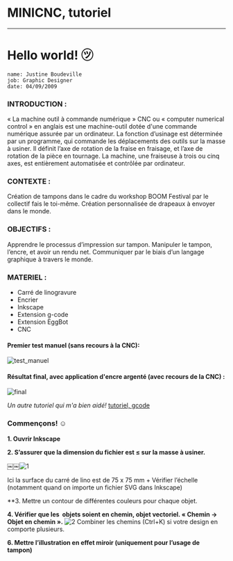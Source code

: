 # MINICNC, tutoriel
---

# Hello world! ㋡

    name: Justine Boudeville
    job: Graphic Designer
    date: 04/09/2009 
    

### INTRODUCTION : 
« La machine outil à commande numérique » CNC ou « computer numerical control » en anglais est une machine-outil dotée d'une commande numérique assurée par un ordinateur. La fonction d’usinage est déterminée par un programme, qui commande les déplacements des outils sur la masse à usiner. Il définit l’axe de rotation de la fraise en fraisage, et l’axe de rotation de la pièce en tournage. La machine, une fraiseuse à trois ou cinq axes, est entièrement automatisée et contrôlée par ordinateur.
### CONTEXTE :
Création de tampons dans le cadre du workshop BOOM Festival par le collectif fais le toi-même.
Création personnalisée de drapeaux à envoyer dans le monde. 
### OBJECTIFS : 
Apprendre le processus d’impression sur tampon.
Manipuler le tampon, l’encre, et avoir un rendu net.
Communiquer par le biais d’un langage graphique à travers le monde. 


### MATERIEL :
- Carré de linogravure
- Encrier
- Inkscape
- Extension g-code
- Extension EggBot
- CNC

#### Premier test manuel (sans recours à la CNC):
![test_manuel](https://00e9e64bacfbcbaf37b68069ff8d1c9af2ce3e8acfb757ba01-apidata.googleusercontent.com/download/storage/v1/b/tuto_minicnc/o/Capture%20d%E2%80%99e%CC%81cran%202019-09-04%20a%CC%80%2016.17.23.png?qk=AD5uMEtJD8UQu0eMgrqaT130LpndE5WITo6m0F962yc0dF-TYAgFh0-CxhfJ5tb9fspqUmQlzaQrd4SxgDM6v807X3knL9Tsn2e4UKGGHEaY9VyPs51tYJpoyWb4RAnjyRQgFk7Fd1eAVu1J2PYxDxKgbS7PZt6bSbzAXDDQleuRKO4PcejQj5_9PtpWgErU758Ba1uPT0_KgyUTg4_e8t65Pi5u-u7uLOhBnr4YUaxtygtbDCp3yY-VK9ZwYPbhKo4etnw-eizuqisZLFglObVFKwbv6g9LqEo8y__YUfQqFoRdqkBG2Hd39s_q50ONQiXLiBC7CWtZpF2fa9CEet49F6WHldM0CD0zRLLzL4wsoBwTDmvrV_4kyMwIhhSElsyFNjrAJ_EsRUiMs4HV_xzOtICnwHerc4HczB1Qbryw-ugPjNbJhIERrXI1s0vju2BONCBB9gaqSZLkynnGiS3sIcB0-FM4oXKwntVA90hKwxPxk_vE3elq2npZDJIKSMOHU8Kn3YmTQ1Y4L9iMxwCGBAR6sJ5l6DrOpfygcPtFUkr8-kTAUb347wds5-I4O6JjFqLj89RO__5oO80yz3q_pMUNMT6OUwHp4__4a1cpbW81805SP_0o8kRJY8d2fvPiijZUy2ACcZOUrGOA6CLxF3zQSdDk3jRkDAsXY_CgHC8JUPUA9NANh2_fD1TYVdKIrd8J3NISfBCjNvFTwmKxPyJntqrLTMMX5vK7rfqGlUu-0N7_ec1YpSDQy0ndRM0sSEOS-9GCafewUjaR6kM44rauCQP98R56osTMdMlxHixLe2x___FCZhA_CeJlJ41QVJBbhPj3le-FZswvY-H0nVqKV1Pb4mTf0SrgNJ5AG4a65o2JTKg)

#### Résultat final, avec application d'encre argenté (avec recours de la CNC) :
![final](https://00e9e64bac271f4e6cb1d23f998c6a396a070dad1514248fff-apidata.googleusercontent.com/download/storage/v1/b/tuto_minicnc/o/IMG_20190904_141643.jpg?qk=AD5uMEu9YJ3jtCF9U0fe_F3h1GZPwCiIifK29lSzenrWFjfHQgXplMWd6BLTbMHSVtY58KOL-vDWdZzBflfOJzrmHX21hdIAQ3IzQDge2WiCh-dXuTzTBULSiVY0AvYoZp7rdfIcSSOqapsjjjaH0AWiNotefJ--z1g3m1GoUN7KdaJLIoHCsbI373qUuryepKGI4fKJgbIrFqnLyDH9X6Q9t9hh3mTYUi9rVVbPtMvBsUVxTXiJDCUQC_8hbz0wDM5tw5PwVkVY-XCuNtwiH6np0A037bPSzVXwBYlH9dYAFdmbq4VVnJu0k81nngsZXcvSutEmB9_hCdtqOd9F4abIwquRmBD_fqhRnzZ7r9wAF-Iozyqi4rUTUdIU3wtO3M5uwB193LX1htcKroBHCXJfme8bEmEdPrJ4lPaSAUG7LDzdvcG3hNe9eqpggA-DPusCSKUK1vZyCtEdWRYNptqrIoHsG0f6_Nt4FLbZ6-2kCKxR9K3iez4l_mJYoekufdt8DVHDA4ZyWSvol5Ul3xdDqPR4t6vDbaWV5C5CHMMIRKbEvltsj2VWLM9zT49B7PcsT11Wfgla-qQuGgLNfZGjdyu5_Hpj1BPrP4tlpDXZ5o9qg5FqKuLOQ6j67VwaP9l0dsDt4C1hTFeBc063KG9WlXPmQrlXVur4EIWMukPhnF3ErRTO-9h7FvdGXCEeNm4ISL4YZerisIwxtiahdz99dweqGGZBuMiQqHxINyaUq8MM8AG967zM3CKDTQpPzuLNPtrlQ_LWyRONqLO0VQZhJgOnoK80hzTmTsIH-WKAws4wavBVCmA)


_Un autre tutoriel qui m'a bien aidé!_
[tutoriel, gcode](http://wiki.funlab.fr/index.php/Gcode_avec_Inkscape)


### Commençons! ☺

**1. Ouvrir Inkscape**

**2. S’assurer que la dimension du fichier est  ≤ sur la masse à usiner.**

￼￼![1](https://00e9e64bacc6a4b5cc9385ed8f47d8cca76d833345df1838ac-apidata.googleusercontent.com/download/storage/v1/b/tuto_minicnc/o/Capture%20d%E2%80%99e%CC%81cran%202019-09-04%20a%CC%80%2016.23.55.png?qk=AD5uMEsv-_7uV9YWZgjy3jULcGRyLlfdWVOTQBIu75Mzy4qHGz_jm97W0BgVMa6EI0MJt9mQV33M_ZZXpdawUGZ8Zylhscun4LZk1ivfP5HZ4aXnmE6p7QiLRjvlifVYSZ4T6-lH5ig4sHaqbKapCwUXEXeSJh5V_FGz0x3uDrPbqBsf_HqnouEvne_iYN1U26Td1pwGPm7oICCn_HGziyxsokvaeGRxPDcVhynpXWF3s71QJgd8JFEbOAYjSXL2NdGq25s0j6qEk-4fUfHsw_kt-TChuXl-IxBmmFhslFCuRvl1pikx6qznM6W6IY6uz28mSCMf9xLlc9EYOkVqVqO4n0fZrV2qDmUKvZ2ame_lbULZnqoTHAuPLHi2ChDhDn85XDdJ1gOxfxlZ-CODIO12Yih64ud3_tlP3TpLbe8ZMRCIdoMGC1HqA-lmdZGFc52VSW6GONJFExG30YrJ8rLJEHrcpwiW4ckLnjWjLAnPVBkBHljz5Pho5bGrJZWYUpuZIXRR86-n5NG63fmcKjvtsguy0g2Gmuw2wg7jpSa2ycPK58jMspmLk4_6DeOfWj37QjM0vymM5jPJbVsBsM12Fc7tM24oGmJlKtOm0dJkMQaw38IwkLGTI7UR4XljvWM3BWod-mgbYtVFJ27lhdGnmrlKai_qAVOcqYTK77pdm0zDmK4Lb1sWNXOIQQKFQlywfOKuG4qdHo7aMZcZq8-SNIQklmfAeuHsRVP-kFmGB445C4TgT89FWhgq1Ae6CCwsiwuwl2ZQbG6TDJ3LJl55T9ARUE0ei93qwKNbcme7dbPCWaJ3ef5HzUoPNIZbzV3FIv4sWxDau-zecBmbFb8RYkOAveMo3Fkb81-_N4_JmBqLNUeJTa4)

Ici la surface du carré de lino est de 75 x 75 mm + Vérifier l’échelle (notamment quand on importe un fichier SVG dans Inkscape)

**3. Mettre un contour de différentes couleurs pour chaque objet.

**4. Vérifier que les  objets soient en chemin, objet vectoriel. « Chemin → Objet en chemin ».**
![2](https://00e9e64bacb88532ad392442f8b8b692b501d7001aa4085f05-apidata.googleusercontent.com/download/storage/v1/b/tuto_minicnc/o/Capture%20d%E2%80%99e%CC%81cran%202019-09-04%20a%CC%80%2016.26.14.png?qk=AD5uMEsFZoTqHkUcbwwlLFfEOiTjiFtzg7o1hGMMFni3MNil69VWqBDBr2JsXmK4cJheqgHzyBfKyBew5zXuG6K4eQnLWLM2SKgMArZ2kXwUyIgzXlRLJIIebmmVWEMEbKOHlQSJ6w0qfwpGBnYXx0lo8c-OmfQI_mHsSyHcjyAxkSy4C7ZwchHZ6tfva-_2Hjr6WS12RHd98-x3rTXSgE8OyiVCjbqePBE7iDuf0IPWqhNNNsRGa9xd9Z1qFj2GgyA4_OKzKsSfyhWoedYIQLZ4HeyI70olKfYscSFd_O93W8ONJHDaAR9Rp4vEtX5PORk7zX_MCsJIuWKFGwWsBmBEVkdpG9_MsTE52yVn5gT9eAQ5gKRe4qCLMk7ne0MXh9I8YmFQrMPWCqxciNgCiWqBSMm5CGuDaIvgFAEzQMhv0OGu0AvyxSSEux-BYtugdP2Mk-tlQleb5iOF2fyex7-_rdrqrzbPlN-fvzr6Jlxkz--ncMgiNJh-0tKt0327aPZA_3vvmIaHCSP5QJVWBuDRTQfsZteH_rGuiJqO6NzEjqXIIRSYO_PNU0GkIur60cvdtaWpBU4DKCMSE4AKXXQ6jgK8GWrkuqmOLKA7N46Hu-SXf7g8YvinSrV7h160iIyL67suMkrVSMAshMY-EHwE-VpGJKQKhVCXF-qGwixJQpXn_xCYv2NY_xvQ5GJFMUYZI1Fc7eqEIthO3tLKaeimWWdpBxG9qZIYN5n7tTCW_6FcbADUUqRCFcB2r0Mqg9kFrCuHfmmSYi257fTWjNlvfYTdxucNrDBbudkjkiMvKcboF3lQCQSOk-WYvPhGJm4zejoqJKok3gEj2E_DGy4goS15nVVfY5EnMSDSLgu5wcR4ATbg8u0)
Combiner les chemins (Ctrl+K) si votre design en comporte plusieurs.

**6. Mettre l’illustration en effet miroir (uniquement pour l’usage de tampon)**



